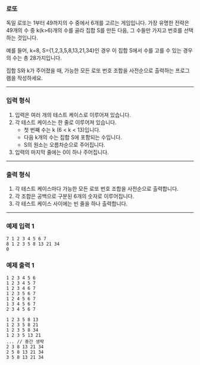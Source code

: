 ### **로또**

독일 로또는 1부터 49까지의 수 중에서 6개를 고르는 게임입니다. 가장 유명한 전략은 49개의 수 중 k(k>6)개의 수를 골라 집합 S를 만든 다음, 그 수들만 가지고 번호를 선택하는 것입니다.

예를 들어, k=8, S={1,2,3,5,8,13,21,34}인 경우 이 집합 S에서 수를 고를 수 있는 경우의 수는 총 28가지입니다.

집합 S와 k가 주어졌을 때, 가능한 모든 로또 번호 조합을 사전순으로 출력하는 프로그램을 작성하세요.

---

### **입력 형식**

1. 입력은 여러 개의 테스트 케이스로 이루어져 있습니다.
2. 각 테스트 케이스는 한 줄로 이루어져 있습니다.
    - 첫 번째 수는 k (6 < k < 13)입니다.
    - 다음 k개의 수는 집합 S에 포함되는 수입니다.
    - S의 원소는 오름차순으로 주어집니다.
3. 입력의 마지막 줄에는 0이 하나 주어집니다.

---

### **출력 형식**

1. 각 테스트 케이스마다 가능한 모든 로또 번호 조합을 사전순으로 출력합니다.
2. 각 조합은 공백으로 구분된 6개의 숫자로 이루어집니다.
3. 각 테스트 케이스 사이에는 빈 줄을 하나 출력합니다.

---

### **예제 입력 1**

```
7 1 2 3 4 5 6 7
8 1 2 3 5 8 13 21 34
0

```

### **예제 출력 1**

```
1 2 3 4 5 6
1 2 3 4 5 7
1 2 3 4 6 7
1 2 3 5 6 7
1 2 4 5 6 7
1 3 4 5 6 7
2 3 4 5 6 7

1 2 3 5 8 13
1 2 3 5 8 21
1 2 3 5 8 34
1 2 3 5 13 21
... // 중간 생략
2 3 8 13 21 34
2 5 8 13 21 34
3 5 8 13 21 34
```
